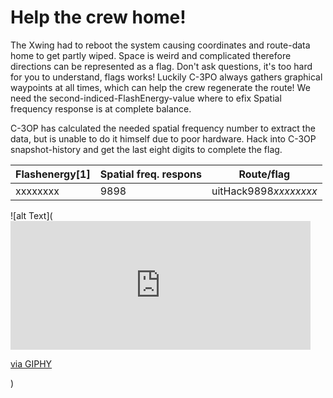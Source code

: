 # Help the crew home!

The Xwing had to reboot the system causing coordinates and route-data home to get 
partly wiped.
Space is weird and complicated therefore directions can be represented as a flag. Don't ask questions, it's too hard for you to understand, flags works!
Luckily C-3PO always gathers graphical waypoints at all times, which can help the crew regenerate the route!
We need the second-indiced-FlashEnergy-value where to efix Spatial frequency response is at complete balance.


C-3OP has calculated the needed spatial frequency number to extract the data, but is unable to do it himself due to poor hardware.
Hack into C-3OP snapshot-history and get the last eight digits to complete the flag. 




 Flashenergy[1]| Spatial freq. respons| Route/flag
--- | --- | ---
 xxxxxxxx| 9898 | uitHack9898*xxxxxxxx*

![alt Text](<iframe src="https://giphy.com/embed/xTiIzjS5VKWJzNGIUw" width="480" height="206" frameBorder="0" class="giphy-embed" allowFullScreen></iframe><p><a href="https://giphy.com/gifs/starwars-movie-star-wars-xTiIzjS5VKWJzNGIUw">via GIPHY</a></p>)
